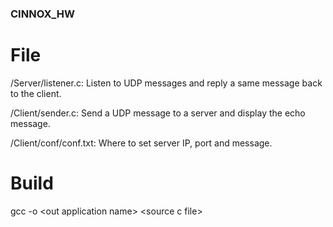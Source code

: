 ### CINNOX_HW

# File
/Server/listener.c: Listen to UDP messages and reply a same message back to the client.

/Client/sender.c: Send a UDP message to a server and display the echo message.

/Client/conf/conf.txt: Where to set server IP, port and message.

# Build
gcc -o \<out application name\> \<source c file\>
